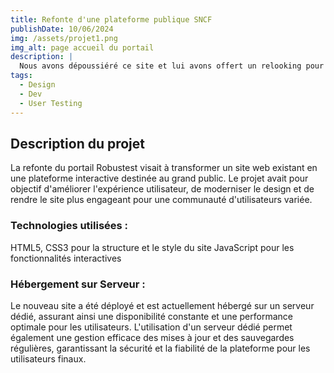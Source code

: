 ```yaml
---
title: Refonte d'une plateforme publique SNCF
publishDate: 10/06/2024
img: /assets/projet1.png
img_alt: page accueil du portail
description: |
  Nous avons dépoussiéré ce site et lui avons offert un relooking pour le remettre au goût du jour. Il est maintenant prêt à briller sous les projecteurs du web !
tags:
  - Design
  - Dev
  - User Testing
---
```


## Description du projet

La refonte du portail Robustest visait à transformer un site web existant en une plateforme interactive destinée au grand public. Le projet avait pour objectif d'améliorer l'expérience utilisateur, de moderniser le design et de rendre le site plus engageant pour une communauté d'utilisateurs variée.

### Technologies utilisées :

HTML5, CSS3 pour la structure et le style du site
JavaScript pour les fonctionnalités interactives

### Hébergement sur Serveur :

Le nouveau site a été déployé et est actuellement hébergé sur un serveur dédié, assurant ainsi une disponibilité constante et une performance optimale pour les utilisateurs.
L'utilisation d'un serveur dédié permet également une gestion efficace des mises à jour et des sauvegardes régulières, garantissant la sécurité et la fiabilité de la plateforme pour les utilisateurs finaux.

